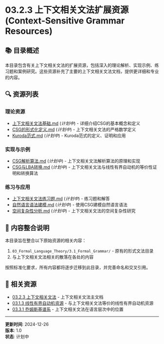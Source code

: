 # 03.2.3 上下文相关文法扩展资源 (Context-Sensitive Grammar Resources)

## 📚 目录概述

本目录包含有关上下文相关文法的扩展资源，包括深入的理论解析、实现示例、练习题和案例研究。这些资源补充了主要的上下文相关文法文档，提供更详细和专业的内容。

## 🔍 资源列表

### 理论资源

- [上下文相关文法基础.md](./上下文相关文法基础.md) (*计划中*) - 详细介绍CSG的基本概念和定义
- [CSG的形式化定义.md](./CSG的形式化定义.md) (*计划中*) - 上下文相关文法的严格数学定义
- [Kuroda范式.md](./Kuroda范式.md) (*计划中*) - Kuroda范式的定义、证明和应用

### 实现与示例

- [CSG解析算法.md](./CSG解析算法.md) (*计划中*) - 上下文相关文法解析算法的原理和实现
- [CSG与LBA转换.md](./CSG与LBA转换.md) (*计划中*) - 上下文相关文法与线性有界自动机的等价性证明和转换算法

### 练习与应用

- [上下文相关文法练习题.md](./上下文相关文法练习题.md) (*计划中*) - 练习题和解答
- [自然语言语法建模.md](./自然语言语法建模.md) (*计划中*) - 使用CSG建模自然语言语法
- [空间复杂性分析.md](./空间复杂性分析.md) (*计划中*) - 上下文相关文法的空间复杂性研究

## 🔄 内容整合说明

本目录旨在整合以下原始资源的相关内容：

1. `03_Formal_Language_Theory/3.1_Formal_Grammar/` - 原有的形式文法目录
2. 与上下文相关文法相关的散落在各处的内容

按照标准化要求，所有内容都将逐步迁移到此目录，并完善命名和交叉引用。

## 🔗 相关资源

- [03.2.3 上下文相关文法](../03.2.3_Context_Sensitive_Grammar.md) - 上下文相关文法主文档
- [03.1.3 线性有界自动机资源](../../03.1_Automata_Theory/03.1.3_Linear_Bounded_Automata_Resources/) - 与上下文相关文法等价的线性有界自动机资源
- [03.3.1 乔姆斯基谱系](../../03.3_Language_Hierarchy/03.3.1_Chomsky_Hierarchy.md) - 上下文相关文法在语言层次中的位置

---

**更新时间**: 2024-12-26  
**版本**: 1.0  
**状态**: 计划中
